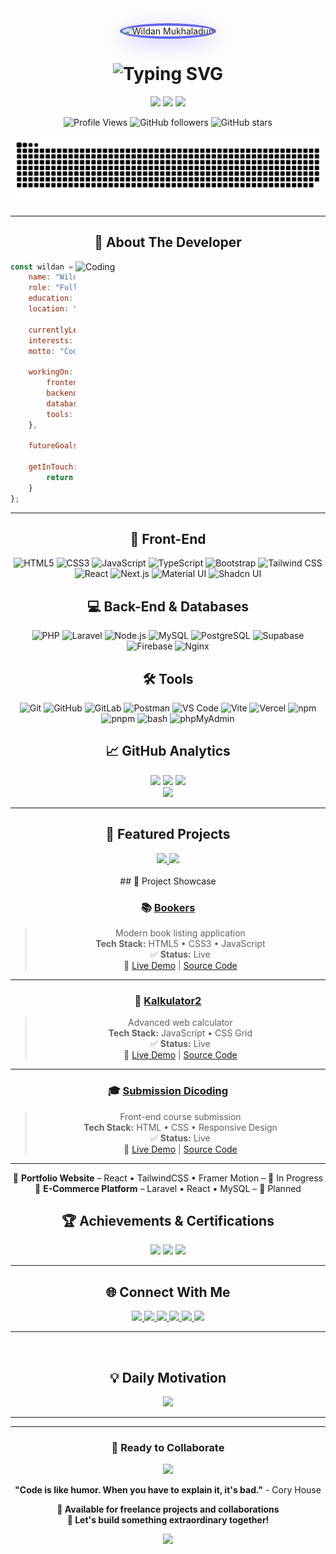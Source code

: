 <div align="center">
  
  <img src="https://storage.googleapis.com/tessss11/image%20(3).png" alt="Wildan Mukhaladun" width="200" style="border-radius: 50%; border: 4px solid #6366f1; box-shadow: 0 8px 32px rgba(99, 102, 241, 0.3);" />
  
  <h1>
    <img src="https://readme-typing-svg.herokuapp.com?font=JetBrains+Mono&weight=700&size=35&pause=1000&color=6366F1&center=true&vCenter=true&width=600&lines=Hi%2C+I'm+Wildan+Mukhaladun+%F0%9F%91%8B;Web+Developer+%F0%9F%92%BB;Tech+Enthusiast+%F0%9F%9A%80;Building+the+Future+%F0%9F%8C%9F" alt="Typing SVG" />
  </h1>
  
  <p align="center">
    <img src="https://img.shields.io/badge/Status-Coding%20Dreams%20into%20Reality-00D4AA?style=for-the-badge&logo=statuspal&logoColor=white" />
    <img src="https://img.shields.io/badge/Focus-Full%20Stack%20Development-FF6B6B?style=for-the-badge&logo=stackshare&logoColor=white" />
    <img src="https://img.shields.io/badge/Location-Medan%2C%20Indonesia-4ECDC4?style=for-the-badge&logo=googlemaps&logoColor=white" />
  </p>

  <p align="center">
    <img src="https://komarev.com/ghpvc/?username=wildanmkhdev&label=Profile%20Views&color=6366f1&style=for-the-badge" alt="Profile Views" />
    <img src="https://img.shields.io/github/followers/wildanmkhdev?label=Followers&style=for-the-badge&color=f59e0b&logo=github" alt="GitHub followers" />
    <img src="https://img.shields.io/github/stars/wildanmkhdev?label=Stars&style=for-the-badge&color=10b981&logo=starship" alt="GitHub stars" />
  </p>
  
  <img src="https://github.com/Platane/snk/raw/output/github-contribution-grid-snake.svg" alt="Snake animation" />

</div>

---

<div align="center">
  
  ## 🚀 About The Developer
  
</div>

<img align="right" alt="Coding" width="400" src="https://user-images.githubusercontent.com/74038190/229223263-cf2e4b07-2615-4f87-9c38-e37600f8381a.gif">

```javascript
const wildan = {
    name: "Wildan Mukhaladun",
    role: "Full Stack Developer",
    education: "Information Systems @ UINSU Medan",
    location: "Medan, North Sumatra, Indonesia",
    
    currentlyLearning: ["React.js", "Laravel", "Modern Web Frameworks"],
    interests: ["Web Development", "AI Integration", "Clean Architecture"],
    motto: "Code with passion, build with purpose",
    
    workingOn: {
        frontend: ["React", "Next.js", "TailwindCSS"],
        backend: ["Laravel", "PHP", "RESTful APIs"],
        database: ["MySQL", "PostgreSQL"],
        tools: ["Git", "VS Code"]
    },
    
    futureGoals: ["Master Web3 Technologies", "Build SaaS Products", "Contribute to Open Source"],
    
    getInTouch: function() {
        return "Let's build something amazing together! 🚀";
    }
};
```

---
<div align="center">
  
<h2 align="center">🎨 Front-End</h2>
<p align="center">
  <img src="https://cdn.jsdelivr.net/gh/devicons/devicon/icons/html5/html5-original.svg" width="55" height="55" alt="HTML5"/>
  <img src="https://cdn.jsdelivr.net/gh/devicons/devicon/icons/css3/css3-original.svg" width="55" height="55" alt="CSS3"/>
  <img src="https://cdn.jsdelivr.net/gh/devicons/devicon/icons/javascript/javascript-original.svg" width="55" height="55" alt="JavaScript"/>
  <img src="https://cdn.jsdelivr.net/gh/devicons/devicon/icons/typescript/typescript-original.svg" width="55" height="55" alt="TypeScript"/>
  <img src="https://cdn.jsdelivr.net/gh/devicons/devicon/icons/bootstrap/bootstrap-original.svg" width="55" height="55" alt="Bootstrap"/>
  <img src="https://cdn.jsdelivr.net/gh/devicons/devicon/icons/tailwindcss/tailwindcss-original.svg" width="55" height="55" alt="Tailwind CSS"/>
  <img src="https://cdn.jsdelivr.net/gh/devicons/devicon/icons/react/react-original.svg" width="55" height="55" alt="React"/>
  <img src="https://cdn.jsdelivr.net/gh/devicons/devicon/icons/nextjs/nextjs-original.svg" width="55" height="55" alt="Next.js"/>
  <img src="https://cdn.jsdelivr.net/gh/devicons/devicon/icons/materialui/materialui-original.svg" width="55" height="55" alt="Material UI"/>
  <img src="https://cdn.simpleicons.org/shadcnui/000000" width="55" height="55" alt="Shadcn UI"/>
</p>

<h2 align="center">💻 Back-End & Databases</h2>
<p align="center">
  <img src="https://cdn.jsdelivr.net/gh/devicons/devicon/icons/php/php-original.svg" width="55" height="55" alt="PHP"/>
  <img src="https://cdn.jsdelivr.net/gh/devicons/devicon/icons/laravel/laravel-original.svg" width="55" height="55" alt="Laravel"/>
  <img src="https://cdn.jsdelivr.net/gh/devicons/devicon/icons/nodejs/nodejs-original.svg" width="55" height="55" alt="Node.js"/>
  <img src="https://cdn.jsdelivr.net/gh/devicons/devicon/icons/mysql/mysql-original.svg" width="55" height="55" alt="MySQL"/>
  <img src="https://cdn.jsdelivr.net/gh/devicons/devicon/icons/postgresql/postgresql-original.svg" width="55" height="55" alt="PostgreSQL"/>
  <img src="https://cdn.jsdelivr.net/gh/devicons/devicon/icons/supabase/supabase-original.svg" width="55" height="55" alt="Supabase"/>
  <img src="https://cdn.jsdelivr.net/gh/devicons/devicon/icons/firebase/firebase-original.svg" width="55" height="55" alt="Firebase"/>
  <img src="https://cdn.jsdelivr.net/gh/devicons/devicon/icons/nginx/nginx-original.svg" width="55" height="55" alt="Nginx"/>
</p>

<h2 align="center">🛠️ Tools</h2>
<p align="center">
  <img src="https://cdn.jsdelivr.net/gh/devicons/devicon/icons/git/git-original.svg" width="55" height="55" alt="Git"/>
  <img src="https://cdn.jsdelivr.net/gh/devicons/devicon/icons/github/github-original.svg" width="55" height="55" alt="GitHub"/>
  <img src="https://cdn.jsdelivr.net/gh/devicons/devicon/icons/gitlab/gitlab-original.svg" width="55" height="55" alt="GitLab"/>
  <img src="https://cdn.jsdelivr.net/gh/devicons/devicon/icons/postman/postman-original.svg" width="55" height="55" alt="Postman"/>
  <img src="https://cdn.jsdelivr.net/gh/devicons/devicon/icons/vscode/vscode-original.svg" width="55" height="55" alt="VS Code"/>
  <img src="https://cdn.jsdelivr.net/gh/devicons/devicon/icons/vitejs/vitejs-original.svg" width="55" height="55" alt="Vite"/>
  <img src="https://cdn.jsdelivr.net/gh/devicons/devicon/icons/vercel/vercel-original.svg" width="55" height="55" alt="Vercel"/>
  <img src="https://cdn.jsdelivr.net/gh/devicons/devicon/icons/npm/npm-original-wordmark.svg" width="55" height="55" alt="npm"/>
  <img src="https://cdn.jsdelivr.net/gh/devicons/devicon/icons/pnpm/pnpm-original.svg" width="55" height="55" alt="pnpm"/>
  <img src="https://cdn.jsdelivr.net/gh/devicons/devicon/icons/bash/bash-colored.svg" width="55" height="55" alt="bash"/>
  <img src="https://cdn.simpleicons.org/phpmyadmin/6C78AF" width="55" height="55" alt="phpMyAdmin"/>
</p>

<div align="center">
  
  ## 📈 GitHub Analytics
  
  <img height="180em" src="https://github-readme-stats.vercel.app/api?username=wildanmkhdev&show_icons=true&theme=tokyonight&include_all_commits=true&count_private=true"/>
  <img height="180em" src="https://github-readme-stats.vercel.app/api/top-langs/?username=wildanmkhdev&layout=compact&theme=tokyonight"/>
  
  <img src="https://github-readme-streak-stats.herokuapp.com/?user=wildanmkhdev&theme=tokyonight" />
  <br> 
  <img src="https://github-readme-activity-graph.vercel.app/graph?username=wildanmkhdev&theme=tokyo-night&hide_border=true&area=true" />
  
</div>

---

<div align="center">
  
  ## 🎯 Featured Projects
  
</div>

<div align="center">
  
  <a href="https://wildanmkhdev.github.io/bookers/">
    <img src="https://github-readme-stats.vercel.app/api/pin/?username=wildanmkhdev&repo=bookers&theme=tokyonight" />
  </a>
  <a href="https://wildanmkhdev.github.io/kalkulator2/">
    <img src="https://github-readme-stats.vercel.app/api/pin/?username=wildanmkhdev&repo=kalkulator2&theme=tokyonight" />
  </a>
  
</div>
<br> 
## 🌟 Project Showcase

### 📚 [Bookers](https://wildanmkhdev.github.io/bookers/)
> Modern book listing application  
**Tech Stack:** HTML5 • CSS3 • JavaScript  
✅ **Status:** Live  
🔗 [Live Demo](https://wildanmkhdev.github.io/bookers/) | [Source Code](https://github.com/wildanmkhdev/bookers)

---

### 🧮 [Kalkulator2](https://wildanmkhdev.github.io/kalkulator2/)
> Advanced web calculator  
**Tech Stack:** JavaScript • CSS Grid  
✅ **Status:** Live  
🔗 [Live Demo](https://wildanmkhdev.github.io/kalkulator2/) | [Source Code](https://github.com/wildanmkhdev/kalkulator2)

---

### 🎓 [Submission Dicoding](https://wildanmkhdev.github.io/Tugas-Submission-Dicoding/)
> Front-end course submission  
**Tech Stack:** HTML • CSS • Responsive Design  
✅ **Status:** Live  
🔗 [Live Demo](https://wildanmkhdev.github.io/Tugas-Submission-Dicoding/) | [Source Code](https://github.com/wildanmkhdev/Tugas-Submission-Dicoding)

---

💼 **Portfolio Website** – React • TailwindCSS • Framer Motion – 🚧 In Progress  
🛒 **E-Commerce Platform** – Laravel • React • MySQL – 📅 Planned

  
  ## 🏆 Achievements & Certifications
  
  <img src="https://img.shields.io/badge/Dicoding-Front--End_Web_Developer-4285F4?style=for-the-badge&logo=google-chrome&logoColor=white" />
  <img src="https://img.shields.io/badge/FreeCodeCamp-Responsive_Web_Design-0A0A23?style=for-the-badge&logo=freecodecamp&logoColor=white" />
  <img src="https://img.shields.io/badge/Coursera-Web_Development-2A73CC?style=for-the-badge&logo=coursera&logoColor=white" />
  
</div>

---

<div align="center">
  
  ## 🌐 Connect With Me
  
  <a href="https://www.linkedin.com/in/wildan-mukhaladun">
    <img src="https://img.shields.io/badge/LinkedIn-0077B5?style=for-the-badge&logo=linkedin&logoColor=white" />
  </a>
  <a href="mailto:wildanmukhaladun@gmail.com">
    <img src="https://img.shields.io/badge/Gmail-D14836?style=for-the-badge&logo=gmail&logoColor=white" />
  </a>
  <a href="https://www.instagram.com/wildan.mkh">
    <img src="https://img.shields.io/badge/Instagram-E4405F?style=for-the-badge&logo=instagram&logoColor=white" />
  </a>
  <a href="https://twitter.com/wildanmkh">
    <img src="https://img.shields.io/badge/Twitter-1DA1F2?style=for-the-badge&logo=twitter&logoColor=white" />
  </a>
  <a href="https://www.facebook.com/wildan.mukhaladun">
    <img src="https://img.shields.io/badge/Facebook-1877F2?style=for-the-badge&logo=facebook&logoColor=white" />
  </a>
  <a href="https://wa.me/6281234567890">
    <img src="https://img.shields.io/badge/WhatsApp-25D366?style=for-the-badge&logo=whatsapp&logoColor=white" />
  </a>
  
</div>

---

<div align="center">
<br>
  
  ## 💡 Daily Motivation
  
  <img src="https://quotes-github-readme.vercel.app/api?type=horizontal&theme=tokyonight" />
  
</div>

---

---

<div align="center">
  
  ### 🚀 Ready to Collaborate
  
  <img src="https://user-images.githubusercontent.com/74038190/212284100-561aa473-3905-4a80-b561-0d28506553ee.gif" width="900">
  
  **"Code is like humor. When you have to explain it, it's bad."** - Cory House
  
  <p>
    <strong>💼 Available for freelance projects and collaborations</strong><br>
    <strong>🎯 Let's build something extraordinary together!</strong>
  </p>
  
  <img src="https://capsule-render.vercel.app/api?type=waving&color=gradient&height=100&section=footer" />
  
</div>
